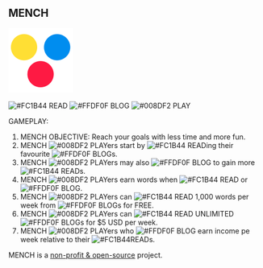 ## MENCH

![THE MENCH GAME](/img/mench-v2-128.png)

![#FC1B44](http://placehold.jp/FC1B44/ffffff/15x15.png?text=+&css=%7B%22border-radius%22%3A%2220px%22%7D) READ 
![#FFDF0F](http://placehold.jp/FFDF0F/ffffff/15x15.png?text=+&css=%7B%22border-radius%22%3A%2220px%22%7D) BLOG 
![#008DF2](http://placehold.jp/008DF2/ffffff/15x15.png?text=+&css=%7B%22border-radius%22%3A%2220px%22%7D) PLAY 

GAMEPLAY:

1. MENCH OBJECTIVE: Reach your goals with less time and more fun.
2. MENCH ![#008DF2](http://placehold.jp/008DF2/ffffff/15x15.png?text=+&css=%7B%22border-radius%22%3A%2220px%22%7D) PLAYers start by ![#FC1B44](http://placehold.jp/FC1B44/ffffff/15x15.png?text=+&css=%7B%22border-radius%22%3A%2220px%22%7D) READing their favourite ![#FFDF0F](http://placehold.jp/FFDF0F/ffffff/15x15.png?text=+&css=%7B%22border-radius%22%3A%2220px%22%7D) BLOGs.
3. MENCH ![#008DF2](http://placehold.jp/008DF2/ffffff/15x15.png?text=+&css=%7B%22border-radius%22%3A%2220px%22%7D) PLAYers may also ![#FFDF0F](http://placehold.jp/FFDF0F/ffffff/15x15.png?text=+&css=%7B%22border-radius%22%3A%2220px%22%7D) BLOG to gain more ![#FC1B44](http://placehold.jp/FC1B44/ffffff/15x15.png?text=+&css=%7B%22border-radius%22%3A%2220px%22%7D) READs.
4. MENCH ![#008DF2](http://placehold.jp/008DF2/ffffff/15x15.png?text=+&css=%7B%22border-radius%22%3A%2220px%22%7D) PLAYers earn words when ![#FC1B44](http://placehold.jp/FC1B44/ffffff/15x15.png?text=+&css=%7B%22border-radius%22%3A%2220px%22%7D) READ or ![#FFDF0F](http://placehold.jp/FFDF0F/ffffff/15x15.png?text=+&css=%7B%22border-radius%22%3A%2220px%22%7D) BLOG.
5. MENCH ![#008DF2](http://placehold.jp/008DF2/ffffff/15x15.png?text=+&css=%7B%22border-radius%22%3A%2220px%22%7D) PLAYers can ![#FC1B44](http://placehold.jp/FC1B44/ffffff/15x15.png?text=+&css=%7B%22border-radius%22%3A%2220px%22%7D) READ 1,000 words per week from ![#FFDF0F](http://placehold.jp/FFDF0F/ffffff/15x15.png?text=+&css=%7B%22border-radius%22%3A%2220px%22%7D) BLOGs for FREE.
6. MENCH ![#008DF2](http://placehold.jp/008DF2/ffffff/15x15.png?text=+&css=%7B%22border-radius%22%3A%2220px%22%7D) PLAYers can ![#FC1B44](http://placehold.jp/FC1B44/ffffff/15x15.png?text=+&css=%7B%22border-radius%22%3A%2220px%22%7D) READ UNLIMITED ![#FFDF0F](http://placehold.jp/FFDF0F/ffffff/15x15.png?text=+&css=%7B%22border-radius%22%3A%2220px%22%7D) BLOGs for $5 USD per week.
7. MENCH ![#008DF2](http://placehold.jp/008DF2/ffffff/15x15.png?text=+&css=%7B%22border-radius%22%3A%2220px%22%7D) PLAYers who ![#FFDF0F](http://placehold.jp/FFDF0F/ffffff/15x15.png?text=+&css=%7B%22border-radius%22%3A%2220px%22%7D) BLOG earn income pe week relative to their ![#FC1B44](http://placehold.jp/FC1B44/ffffff/15x15.png?text=+&css=%7B%22border-radius%22%3A%2220px%22%7D)READs.

MENCH is a [non-profit & open-source](https://mench.com/8263) project.
